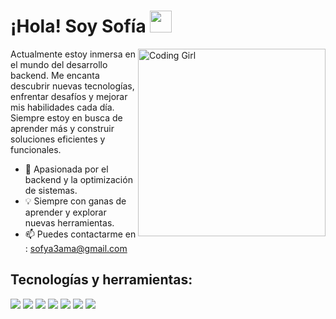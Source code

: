 <h1 align="left"><b>¡Hola! Soy Sofía</b> <img src="https://media.giphy.com/media/hvRJCLFzcasrR4ia7z/giphy.gif" width="35"></h1>

<img align="right" width=300px alt="Coding Girl" src="https://media.giphy.com/media/Y4ak9Ki2GZCbJxAnJD/giphy.gif" />

<p align="left">Actualmente estoy inmersa en el mundo del desarrollo backend. Me encanta descubrir nuevas tecnologías, enfrentar desafíos y mejorar mis habilidades cada día. Siempre estoy en busca de aprender más y construir soluciones eficientes y funcionales.</p>

- 🚀 Apasionada por el backend y la optimización de sistemas.
- 💡 Siempre con ganas de aprender y explorar nuevas herramientas.
- 📫 Puedes contactarme en : <a href="mailto:sofya3ama@gmail.com">sofya3ama@gmail.com</a>

<h2 align="left">Tecnologías y herramientas:</h2>
<div>
  <img src="https://img.shields.io/badge/Node.js-339933?style=for-the-badge&logo=nodedotjs&logoColor=white" />
  <img src="https://img.shields.io/badge/Express.js-000000?style=for-the-badge&logo=express&logoColor=white" />
  <img src="https://img.shields.io/badge/PostgreSQL-316192?style=for-the-badge&logo=postgresql&logoColor=white" />
  <img src="https://img.shields.io/badge/JavaScript-323330?style=for-the-badge&logo=javascript&logoColor=F7DF1E" />
  <img src="https://img.shields.io/badge/Tailwind_CSS-38B2AC?style=for-the-badge&logo=tailwind-css&logoColor=white" />
  <img src="https://img.shields.io/badge/Next.js-000000?style=for-the-badge&logo=nextdotjs&logoColor=white" />
  <img src="https://img.shields.io/badge/MySQL-005C84?style=for-the-badge&logo=mysql&logoColor=white" />
</div>

